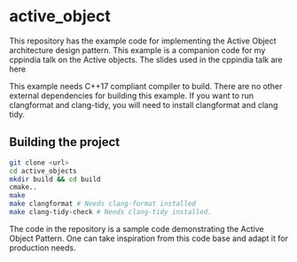 # active_object

This repository has the example code for implementing the Active Object architecture design pattern. This example is a companion code for my cppindia talk on the Active objects.
The slides used in the cppindia talk are here <slide url>

This example needs C++17 compliant compiler to build. There are no other external dependencies for building this example. If you want to run clangformat and clang-tidy, you will need to
install clangformat and clang tidy. 

## Building the project        
```bash
git clone <url>                
cd active_objects
mkdir build && cd build
cmake..
make 
make clangformat # Needs clang-format installed
make clang-tidy-check # Needs clang-tidy installed.
```

The code in the repository is a sample code demonstrating the Active Object Pattern. One can take inspiration from this code base and adapt it for production needs.
